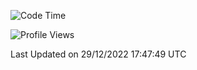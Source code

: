 <!--START_SECTION:waka-->
![Code Time](http://img.shields.io/badge/Code%20Time--blue)

![Profile Views](http://img.shields.io/badge/Profile%20Views-6-blue)


 Last Updated on 29/12/2022 17:47:49 UTC
<!--END_SECTION:waka-->